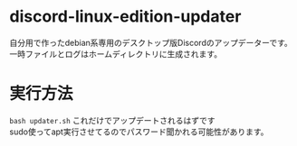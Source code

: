 # discord-linux-edition-updater
自分用で作ったdebian系専用のデスクトップ版Discordのアップデーターです。<br>
一時ファイルとログはホームディレクトリに生成されます。<br>

# 実行方法
`bash updater.sh`
これだけでアップデートされるはずです<br>
sudo使ってapt実行させてるのでパスワード聞かれる可能性があります。
